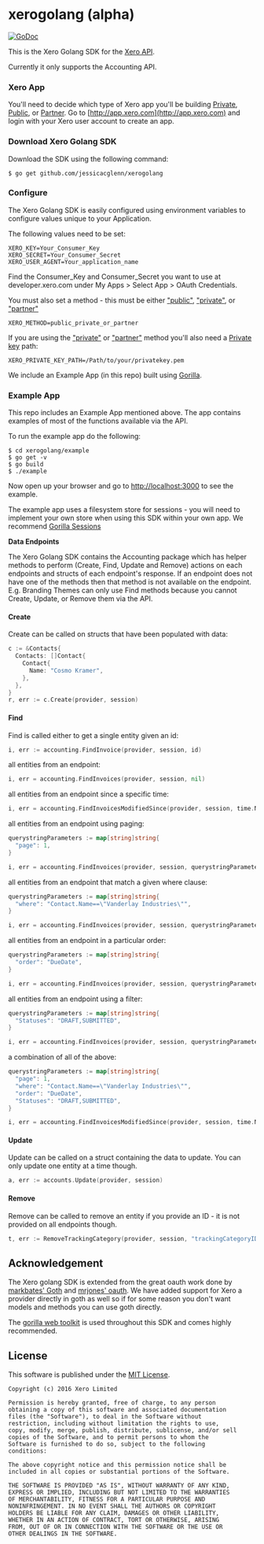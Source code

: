 # xerogolang (alpha)

[![GoDoc](https://godoc.org/github.com/jessicacglenn/xerogolang?status.png)](https://godoc.org/github.com/jessicacglenn/xerogolang)

This is the Xero Golang SDK for the [Xero API](https://developer.xero.com/).

Currently it only supports the Accounting API.


### Xero App
You'll need to decide which type of Xero app you'll be building [Private](http://developer.xero.com/documentation/auth-and-limits/private-applications/), [Public](http://developer.xero.com/documentation/auth-and-limits/public-applications/), or [Partner](http://developer.xero.com/documentation/auth-and-limits/partner-applications/). Go to [http://app.xero.com](http://app.xero.com) and login with your Xero user account to create an app.

### Download Xero Golang SDK
Download the SDK using the following command:
```text
$ go get github.com/jessicacglenn/xerogolang
```


### Configure
The Xero Golang SDK is easily configured using environment variables to configure values unique to your Application.

The following values need to be set:
```text
XERO_KEY=Your_Consumer_Key
XERO_SECRET=Your_Consumer_Secret
XERO_USER_AGENT=Your_application_name
```
Find the Consumer_Key and Consumer_Secret you want to use at developer.xero.com under My Apps > Select App > OAuth Credentials.

You must also set a method - this must be either ["public"](http://developer.xero.com/documentation/auth-and-limits/public-applications/), ["private"](http://developer.xero.com/documentation/auth-and-limits/private-applications/), or ["partner"](http://developer.xero.com/documentation/auth-and-limits/partner-applications/)
```text
XERO_METHOD=public_private_or_partner
```
If you are using the ["private"](http://developer.xero.com/documentation/auth-and-limits/private-applications/) or ["partner"](http://developer.xero.com/documentation/auth-and-limits/partner-applications/) method you'll also need a [Private key](https://developer.xero.com/documentation/api-guides/create-publicprivate-key) path:
```text
XERO_PRIVATE_KEY_PATH=/Path/to/your/privatekey.pem
```

We include an Example App (in this repo) built using [Gorilla](http://www.gorillatoolkit.org/).

### Example App
This repo includes an Example App mentioned above.  The app contains examples of most of the functions available via the API.

To run the example app do the following:
```text
$ cd xerogolang/example
$ go get -v
$ go build
$ ./example
```
Now open up your browser and go to [http://localhost:3000](http://localhost:3000) to see the example.

The example app uses a filesystem store for sessions - you will need to implement your own store when using this SDK within your own app. We recommend [Gorilla Sessions](https://github.com/gorilla/sessions)


**Data Endpoints**

The Xero Golang SDK contains the Accounting package which has helper methods to perform (Create, Find, Update and Remove) actions on each endpoints and structs of each endpoint's response.  If an endpoint does not have one of the methods then that method is not available on the endpoint. E.g. Branding Themes can only use Find methods because you cannot Create, Update, or Remove them via the API.

#### Create
Create can be called on structs that have been populated with data:
```go
c := &Contacts{
  Contacts: []Contact{
    Contact{
      Name: "Cosmo Kramer",
    },
  },
}
r, err := c.Create(provider, session)
```

#### Find
Find is called either to get a single entity given an id:
```go
i, err := accounting.FindInvoice(provider, session, id)
```
all entities from an endpoint:
```go
i, err = accounting.FindInvoices(provider, session, nil)
```
all entities from an endpoint since a specific time:
```go
i, err = accounting.FindInvoicesModifiedSince(provider, session, time.Now().Add(-24*time.Hour), nil)
```
all entities from an endpoint using paging:
```go
querystringParameters := map[string]string{
  "page": 1,
}

i, err = accounting.FindInvoices(provider, session, querystringParameters)
```
all entities from an endpoint that match a given where clause:
```go
querystringParameters := map[string]string{
  "where": "Contact.Name==\"Vanderlay Industries\"",
}

i, err = accounting.FindInvoices(provider, session, querystringParameters)
```
all entities from an endpoint in a particular order:
```go
querystringParameters := map[string]string{
  "order": "DueDate",
}

i, err = accounting.FindInvoices(provider, session, querystringParameters)
```
all entities from an endpoint using a filter:
```go
querystringParameters := map[string]string{
  "Statuses": "DRAFT,SUBMITTED",
}

i, err = accounting.FindInvoices(provider, session, querystringParameters)
```
a combination of all of the above:
```go
querystringParameters := map[string]string{
  "page": 1,
  "where": "Contact.Name==\"Vanderlay Industries\"",
  "order": "DueDate",
  "Statuses": "DRAFT,SUBMITTED",
}

i, err = accounting.FindInvoicesModifiedSince(provider, session, time.Now().Add(-24*time.Hour), querystringParameters)
```

#### Update
Update can be called on a struct containing the data to update.  You can only update one entity at a time though.
```go
a, err := accounts.Update(provider, session)
```

#### Remove
Remove can be called to remove an entity if you provide an ID - it is not provided on all endpoints though.
```go
t, err := RemoveTrackingCategory(provider, session, "trackingCategoryID")
```

## Acknowledgement

The Xero golang SDK is extended from the great oauth work done by [markbates' Goth](https://github.com/markbates/goth) and [mrjones' oauth](https://github.com/mrjones/oauth).  We have added support for Xero a provider directly in goth as well so if for some reason you don't want models and methods you can use goth directly.

The [gorilla web toolkit](https://github.com/gorilla) is used throughout this SDK and comes highly recommended.


## License

This software is published under the [MIT License](http://en.wikipedia.org/wiki/MIT_License).

	Copyright (c) 2016 Xero Limited

	Permission is hereby granted, free of charge, to any person
	obtaining a copy of this software and associated documentation
	files (the "Software"), to deal in the Software without
	restriction, including without limitation the rights to use,
	copy, modify, merge, publish, distribute, sublicense, and/or sell
	copies of the Software, and to permit persons to whom the
	Software is furnished to do so, subject to the following
	conditions:

	The above copyright notice and this permission notice shall be
	included in all copies or substantial portions of the Software.

	THE SOFTWARE IS PROVIDED "AS IS", WITHOUT WARRANTY OF ANY KIND,
	EXPRESS OR IMPLIED, INCLUDING BUT NOT LIMITED TO THE WARRANTIES
	OF MERCHANTABILITY, FITNESS FOR A PARTICULAR PURPOSE AND
	NONINFRINGEMENT. IN NO EVENT SHALL THE AUTHORS OR COPYRIGHT
	HOLDERS BE LIABLE FOR ANY CLAIM, DAMAGES OR OTHER LIABILITY,
	WHETHER IN AN ACTION OF CONTRACT, TORT OR OTHERWISE, ARISING
	FROM, OUT OF OR IN CONNECTION WITH THE SOFTWARE OR THE USE OR
	OTHER DEALINGS IN THE SOFTWARE.
